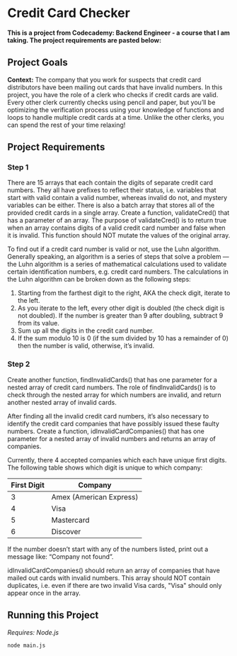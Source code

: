 # Credit Card Checker
**This is a project from Codecademy: Backend Engineer - a course that I am taking. The project requirements are pasted below:**

## Project Goals
**Context:** The company that you work for suspects that credit card distributors have been mailing out cards that have invalid numbers. In this project, you have the role of a clerk who checks if credit cards are valid. Every other clerk currently checks using pencil and paper, but you’ll be optimizing the verification process using your knowledge of functions and loops to handle multiple credit cards at a time. Unlike the other clerks, you can spend the rest of your time relaxing!

## Project Requirements
### Step 1
There are 15 arrays that each contain the digits of separate credit card numbers. They all have prefixes to reflect their status, i.e. variables that start with valid contain a valid number, whereas invalid do not, and mystery variables can be either. There is also a batch array that stores all of the provided credit cards in a single array. Create a function, validateCred() that has a parameter of an array. The purpose of validateCred() is to return true when an array contains digits of a valid credit card number and false when it is invalid. This function should NOT mutate the values of the original array. 

To find out if a credit card number is valid or not, use the Luhn algorithm. Generally speaking, an algorithm is a series of steps that solve a problem — the Luhn algorithm is a series of mathematical calculations used to validate certain identification numbers, e.g. credit card numbers. 
The calculations in the Luhn algorithm can be broken down as the following steps:

1. Starting from the farthest digit to the right, AKA the check digit, iterate to the left.
1. As you iterate to the left, every other digit is doubled (the check digit is not doubled). If the number is greater than 9 after doubling, subtract 9 from its value.
1. Sum up all the digits in the credit card number.
1. If the sum modulo 10 is 0 (if the sum divided by 10 has a remainder of 0) then the number is valid, otherwise, it’s invalid.

### Step 2
Create another function, findInvalidCards() that has one parameter for a nested array of credit card numbers. The role of findInvalidCards() is to check through the nested array for which numbers are invalid, and return another nested array of invalid cards.

After finding all the invalid credit card numbers, it’s also necessary to identify the credit card companies that have possibly issued these faulty numbers. Create a function, idInvalidCardCompanies() that has one parameter for a nested array of invalid numbers and returns an array of companies.

Currently, there 4 accepted companies which each have unique first digits. The following table shows which digit is unique to which company:

| First Digit 	| Company                 	|
|-------------	|-------------------------	|
| 3           	| Amex (American Express) 	|
| 4           	| Visa                    	|
| 5           	| Mastercard              	|
| 6           	| Discover                	|

If the number doesn’t start with any of the numbers listed, print out a message like: “Company not found”.

idInvalidCardCompanies() should return an array of companies that have mailed out cards with invalid numbers. This array should NOT contain duplicates, i.e. even if there are two invalid Visa cards, "Visa" should only appear once in the array.

## Running this Project
*Requires: Node.js*

`node main.js`
